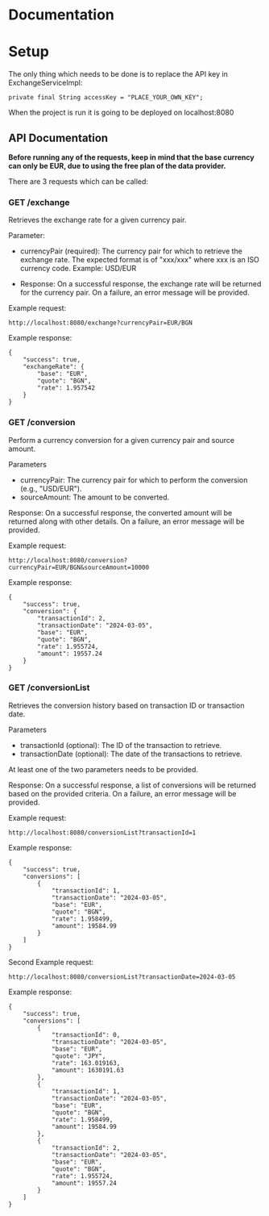 # Documentation

# Setup
The only thing which needs to be done is to replace the API key in
ExchangeServiceImpl:
```
private final String accessKey = "PLACE_YOUR_OWN_KEY";
```

When the project is run it is going to be deployed on localhost:8080

## API Documentation

**Before running any of the requests, keep in mind that the base currency can only be EUR, due to using the free plan of the data provider.**

There are 3 requests which can be called:
### GET /exchange
Retrieves the exchange rate for a given currency pair.

Parameter:
- currencyPair (required): The currency pair for which to retrieve the exchange rate. The expected format is of "xxx/xxx" where xxx is an ISO currency code.
Example: USD/EUR


- Response:
On a successful response, the exchange rate will be returned for the currency pair. On a failure, an error message will be provided.

Example request:
```
http://localhost:8080/exchange?currencyPair=EUR/BGN
```
Example response: 
```
{
    "success": true,
    "exchangeRate": {
        "base": "EUR",
        "quote": "BGN",
        "rate": 1.957542
    }
}
```


### GET /conversion

Perform a currency conversion for a given currency pair and source amount.

Parameters
- currencyPair: The currency pair for which to perform the conversion (e.g., "USD/EUR").
- sourceAmount: The amount to be converted.

Response: On a successful response, the converted amount will be returned along with other details. On a failure, an error message will be provided.

Example request:
```
http://localhost:8080/conversion?currencyPair=EUR/BGN&sourceAmount=10000
```
Example response:
```
{
    "success": true,
    "conversion": {
        "transactionId": 2,
        "transactionDate": "2024-03-05",
        "base": "EUR",
        "quote": "BGN",
        "rate": 1.955724,
        "amount": 19557.24
    }
}
```


### GET /conversionList

Retrieves the conversion history based on transaction ID or transaction date.

Parameters
- transactionId (optional): The ID of the transaction to retrieve.
- transactionDate (optional): The date of the transactions to retrieve.

At least one of the two parameters needs to be provided.

Response: On a successful response,  a list of conversions will be returned based on the provided criteria. On a failure, an error message will be provided.

Example request:
```
http://localhost:8080/conversionList?transactionId=1
```
Example response:
```
{
    "success": true,
    "conversions": [
        {
            "transactionId": 1,
            "transactionDate": "2024-03-05",
            "base": "EUR",
            "quote": "BGN",
            "rate": 1.958499,
            "amount": 19584.99
        }
    ]
}
```

Second Example request:
```
http://localhost:8080/conversionList?transactionDate=2024-03-05
```
Example response:
```
{
    "success": true,
    "conversions": [
        {
            "transactionId": 0,
            "transactionDate": "2024-03-05",
            "base": "EUR",
            "quote": "JPY",
            "rate": 163.019163,
            "amount": 1630191.63
        },
        {
            "transactionId": 1,
            "transactionDate": "2024-03-05",
            "base": "EUR",
            "quote": "BGN",
            "rate": 1.958499,
            "amount": 19584.99
        },
        {
            "transactionId": 2,
            "transactionDate": "2024-03-05",
            "base": "EUR",
            "quote": "BGN",
            "rate": 1.955724,
            "amount": 19557.24
        }
    ]
}
```
